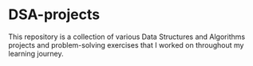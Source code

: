 # DSA-projects
This repository is a collection of various Data Structures and Algorithms projects and problem-solving exercises that I worked on throughout my learning journey.
